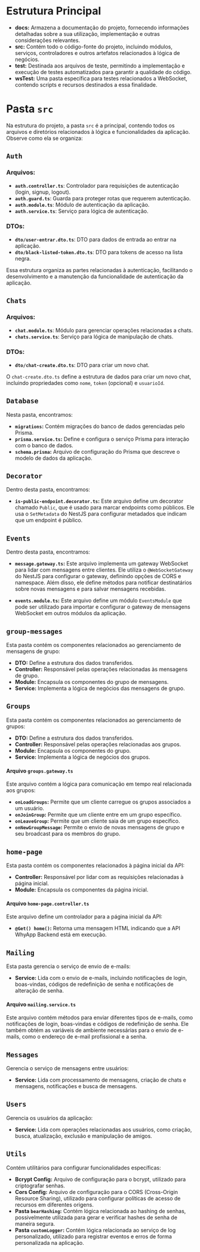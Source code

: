 # Estrutura Principal


- **docs:** Armazena a documentação do projeto, fornecendo informações detalhadas sobre a sua utilização, implementação e outras considerações relevantes.
- **src:** Contém todo o código-fonte do projeto, incluindo módulos, serviços, controladores e outros artefatos relacionados à lógica de negócios.
- **test:** Destinada aos arquivos de teste, permitindo a implementação e execução de testes automatizados para garantir a qualidade do código.
- **wsTest:** Uma pasta específica para testes relacionados a WebSocket, contendo scripts e recursos destinados a essa finalidade.

# Pasta `src`

Na estrutura do projeto, a pasta `src` é a principal, contendo todos os arquivos e diretórios relacionados à lógica e funcionalidades da aplicação. Observe como ela se organiza:

## `Auth`

### Arquivos:

- **`auth.controller.ts`**: Controlador para requisições de autenticação (login, signup, logout).
- **`auth.guard.ts`**: Guarda para proteger rotas que requerem autenticação.
- **`auth.module.ts`**: Módulo de autenticação da aplicação.
- **`auth.service.ts`**: Serviço para lógica de autenticação.

### DTOs:

- **`dto/user-entrar.dto.ts`**: DTO para dados de entrada ao entrar na aplicação.
- **`dto/black-listed-token.dto.ts`**: DTO para tokens de acesso na lista negra.

Essa estrutura organiza as partes relacionadas à autenticação, facilitando o desenvolvimento e a manutenção da funcionalidade de autenticação da aplicação.

## `Chats`

### Arquivos:

- **`chat.module.ts`**: Módulo para gerenciar operações relacionadas a chats.
- **`chats.service.ts`**: Serviço para lógica de manipulação de chats.

### DTOs:

- **`dto/chat-create.dto.ts`**: DTO para criar um novo chat.

O `chat-create.dto.ts` define a estrutura de dados para criar um novo chat, incluindo propriedades como `nome`, `token` (opcional) e `usuarioId`.

## `Database`

Nesta pasta, encontramos:

- **`migrations`:** Contém migrações do banco de dados gerenciadas pelo Prisma.
- **`prisma.service.ts`:** Define e configura o serviço Prisma para interação com o banco de dados.
- **`schema.prisma`:** Arquivo de configuração do Prisma que descreve o modelo de dados da aplicação.

## `Decorator`

Dentro desta pasta, encontramos:

- **`is-public-endpoint.decorator.ts`:** Este arquivo define um decorator chamado `Public`, que é usado para marcar endpoints como públicos. Ele usa o `SetMetadata` do NestJS para configurar metadados que indicam que um endpoint é público.

## `Events`

Dentro desta pasta, encontramos:

- **`message.gateway.ts`:** Este arquivo implementa um gateway WebSocket para lidar com mensagens entre clientes. Ele utiliza o `@WebSocketGateway` do NestJS para configurar o gateway, definindo opções de CORS e namespace. Além disso, ele define métodos para notificar destinatários sobre novas mensagens e para salvar mensagens recebidas.

- **`events.module.ts`:** Este arquivo define um módulo `EventsModule` que pode ser utilizado para importar e configurar o gateway de mensagens WebSocket em outros módulos da aplicação.

## `group-messages`

Esta pasta contém os componentes relacionados ao gerenciamento de mensagens de grupo:

- **DTO:** Define a estrutura dos dados transferidos.
- **Controller:** Responsável pelas operações relacionadas às mensagens de grupo.
- **Module:** Encapsula os componentes do grupo de mensagens.
- **Service:** Implementa a lógica de negócios das mensagens de grupo.

## `Groups`

Esta pasta contém os componentes relacionados ao gerenciamento de grupos:

- **DTO:** Define a estrutura dos dados transferidos.
- **Controller:** Responsável pelas operações relacionadas aos grupos.
- **Module:** Encapsula os componentes do grupo.
- **Service:** Implementa a lógica de negócios dos grupos.

#### Arquivo `groups.gateway.ts`

Este arquivo contém a lógica para comunicação em tempo real relacionada aos grupos:

- **`onLoadGroups`:** Permite que um cliente carregue os grupos associados a um usuário.
- **`onJoinGroup`:** Permite que um cliente entre em um grupo específico.
- **`onLeaveGroup`:** Permite que um cliente saia de um grupo específico.
- **`onNewGroupMessage`:** Permite o envio de novas mensagens de grupo e seu broadcast para os membros do grupo.

## `home-page`

Esta pasta contém os componentes relacionados à página inicial da API:

- **Controller:** Responsável por lidar com as requisições relacionadas à página inicial.
- **Module:** Encapsula os componentes da página inicial.

#### Arquivo `home-page.controller.ts`

Este arquivo define um controlador para a página inicial da API:

- **`@Get() home()`:** Retorna uma mensagem HTML indicando que a API WhyApp Backend está em execução.

## `Mailing`

Esta pasta gerencia o serviço de envio de e-mails:

- **Service:** Lida com o envio de e-mails, incluindo notificações de login, boas-vindas, códigos de redefinição de senha e notificações de alteração de senha.

#### Arquivo `mailing.service.ts`

Este arquivo contém métodos para enviar diferentes tipos de e-mails, como notificações de login, boas-vindas e códigos de redefinição de senha. Ele também obtém as variáveis de ambiente necessárias para o envio de e-mails, como o endereço de e-mail profissional e a senha.

## `Messages`

Gerencia o serviço de mensagens entre usuários:

- **Service:** Lida com processamento de mensagens, criação de chats e mensagens, notificações e busca de mensagens.

## `Users`

Gerencia os usuários da aplicação:

- **Service:** Lida com operações relacionadas aos usuários, como criação, busca, atualização, exclusão e manipulação de amigos.

## `Utils`

Contém utilitários para configurar funcionalidades específicas:

- **Bcrypt Config:** Arquivo de configuração para o bcrypt, utilizado para criptografar senhas.
- **Cors Config:** Arquivo de configuração para o CORS (Cross-Origin Resource Sharing), utilizado para configurar políticas de acesso de recursos em diferentes origens.
- **Pasta `bearHashing`:** Contém lógica relacionada ao hashing de senhas, possivelmente utilizada para gerar e verificar hashes de senha de maneira segura.
- **Pasta `customLogger`:** Contém lógica relacionada ao serviço de log personalizado, utilizado para registrar eventos e erros de forma personalizada na aplicação.
